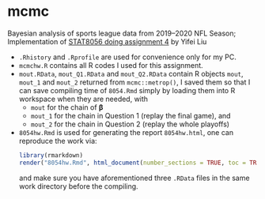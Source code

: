 # mcmc
Bayesian analysis of sports league data from 2019–2020 NFL Season;
Implementation of [STAT8056 doing assignment 4](https://www.stat.umn.edu/geyer/8054/hw/nfl.html) by Yifei Liu

* `.Rhistory` and `.Rprofile` are used for convenience only for my PC.
* `mcmchw.R` contains all R codes I used for this assignment.
* `mout.RData`, `mout_Q1.RData` and `mout_Q2.RData` contain R objects `mout`, `mout_1` and `mout_2` returned from `mcmc::metrop()`,
  I saved them so that I can save compiling time of `8054.Rmd` simply by loading them into R workspace when they are needed, with
  * `mout` for the chain of $\boldsymbol \beta$
  * `mout_1` for the chain in Question 1 (replay the final game), and
  * `mout_2` for the chain in Question 2 (replay the whole playoffs)
* `8054hw.Rmd` is used for generating the report `8054hw.html`, one can reproduce the work via:
  ```R
  library(rmarkdown)
  render("8054hw.Rmd", html_document(number_sections = TRUE, toc = TRUE))
  ```
  and make sure you have aforementioned three `.RData` files in the same work directory before the compiling.
 
